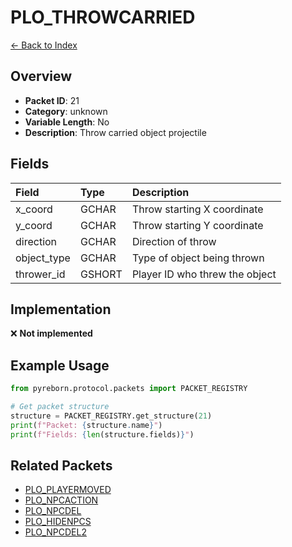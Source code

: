 # PLO_THROWCARRIED

[← Back to Index](../index.md)

## Overview

- **Packet ID**: 21
- **Category**: unknown
- **Variable Length**: No
- **Description**: Throw carried object projectile

## Fields

| Field | Type | Description |
|:------|:-----|:------------|
| x_coord | GCHAR | Throw starting X coordinate |
| y_coord | GCHAR | Throw starting Y coordinate |
| direction | GCHAR | Direction of throw |
| object_type | GCHAR | Type of object being thrown |
| thrower_id | GSHORT | Player ID who threw the object |

## Implementation

❌ **Not implemented**

## Example Usage

```python
from pyreborn.protocol.packets import PACKET_REGISTRY

# Get packet structure
structure = PACKET_REGISTRY.get_structure(21)
print(f"Packet: {structure.name}")
print(f"Fields: {len(structure.fields)}")
```

## Related Packets

- [PLO_PLAYERMOVED](PLO_PLAYERMOVED.md)
- [PLO_NPCACTION](PLO_NPCACTION.md)
- [PLO_NPCDEL](PLO_NPCDEL.md)
- [PLO_HIDENPCS](PLO_HIDENPCS.md)
- [PLO_NPCDEL2](PLO_NPCDEL2.md)
